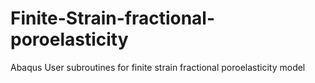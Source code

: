 # Finite-Strain-fractional-poroelasticity
Abaqus User subroutines for finite strain fractional poroelasticity model
